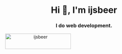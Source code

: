 <h1 align="center">Hi 👋, I'm ijsbeer</h1>
<h3 align="center">I do web development.</h3>

<p align="center"><a href="https://www.buymeacoffee.com/ijsbeer"> <img align="left" src="https://cdn.buymeacoffee.com/buttons/v2/default-yellow.png" height="50" width="210" alt="ijsbeer" /></a></p><br><br>
